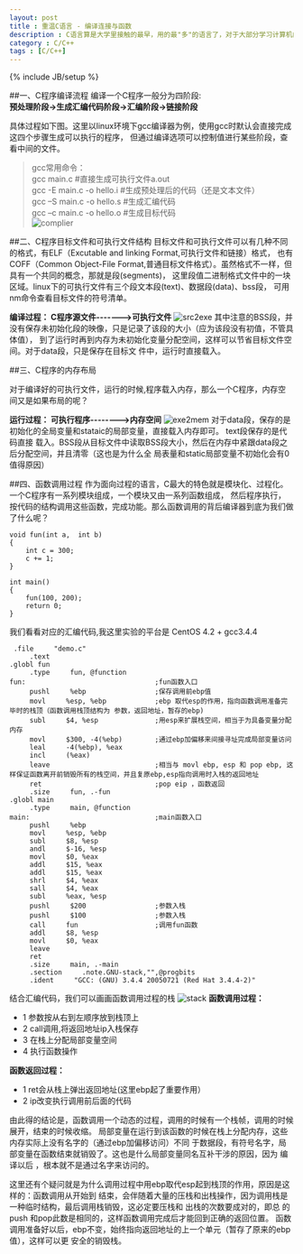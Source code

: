 ```yaml
---
layout: post
title : 重温C语言 - 编译连接与函数
description : C语言算是大学里接触的最早，用的最"多"的语言了，对于大部分学习计算机的学生基本上是从开始学习C语言起，凭借着一句经典的"hello, world!"迈入了计算机的世界的，初体味了一把这个世界还有个叫编程的活。作为系统级的开发首选语言，只诞生以来就屹立不倒，C语言的重要性是不言而喻的。就是怀着这种对C的无比敬意开始了我的伪程序之旅。然而大学里面没写过什么像样的东西，说来惭愧，什么课程设计，或是自称为项目的东西大都由些蹩脚的程序拼凑而成。做为一个菜鸟级别的程序员，使用C有些年，但对于C没有有真正的了解。我想有必要从新了解这门古老的语言背后的东西，知其然还要知其所以然，才能更好的使用这门语言。当然语言是工具，但了解工具的强项、陷阱与缺陷，对于工具威力的发挥 ，对于你去驾驭工具的娴熟程度是那是大有裨益啊。C语言的设计哲学就是给你一把锤子嘛， 用不好可是会砸自己的脚。
category : C/C++
tags : [C/C++]
---
```

{% include JB/setup %}

  
##一、C程序编译流程
编译一个C程序一般分为四阶段:   
**预处理阶段->生成汇编代码阶段->汇编阶段->链接阶段**  

具体过程如下图。这里以linux环境下gcc编译器为例，使用gcc时默认会直接完成这四个步骤生成可以执行的程序，
但通过编译选项可以控制值进行某些阶段，查看中间的文件。

>gcc常用命令：  
>gcc main.c                 #直接生成可执行文件a.out  
>gcc -E main.c -o hello.i   #生成预处理后的代码（还是文本文件）  
>gcc –S main.c -o hello.s   #生成汇编代码  
>gcc –c main.c -o hello.o   #生成目标代码  
![complier][complier-pic]


##二、C程序目标文件和可执行文件结构
目标文件和可执行文件可以有几种不同的格式，有ELF（Excutable and linking Format,可执行文件和链接）格式，
也有COFF（Common Object-File Format,普通目标文件格式）。虽然格式不一样，但具有一个共同的概念，那就是段(segments)，
这里段值二进制格式文件中的一块区域。linux下的可执行文件有三个段文本段(text)、数据段(data)、bss段，
可用nm命令查看目标文件的符号清单。

**编译过程： C程序源文件------->可执行文件**
![src2exe][src2exe-pic]
其中注意的BSS段，并没有保存未初始化段的映像，只是记录了该段的大小（应为该段没有初值，不管具体值），
到了运行时再到内存为未初始化变量分配空间，这样可以节省目标文件空间。对于data段，只是保存在目标文
件中，运行时直接载入。


##三、C程序的内存布局

对于编译好的可执行文件，运行的时候,程序载入内存，那么一个C程序，内存空间又是如果布局的呢？

**运行过程： 可执行程序-------->内存空间**
![exe2mem][exe2mem-pic]
对于data段，保存的是初始化的全局变量和stataic的局部变量，直接载入内存即可。 text段保存的是代码直接
载入。BSS段从目标文件中读取BSS段大小，然后在内存中紧跟data段之后分配空间，并且清零（这也是为什么全
局表量和static局部变量不初始化会有0值得原因）


##四、函数调用过程
作为面向过程的语言，C最大的特色就是模块化、过程化。一个C程序有一系列模块组成，一个模块又由一系列函数组成，
然后程序执行，按代码的结构调用这些函数，完成功能。那么函数调用的背后编译器到底为我们做了什么呢？

    void fun(int a,  int b)
    {
        int c = 300;
        c += 1;
    }

    int main()
    {
        fun(100, 200);
        return 0;
    }

我们看看对应的汇编代码,我这里实验的平台是 CentOS 4.2 + gcc3.4.4

     .file     "demo.c"
         .text
    .globl fun
         .type     fun, @function
    fun:                                ;fun函数入口
         pushl     %ebp                 ;保存调用前ebp值
         movl     %esp, %ebp            ;ebp 取代esp的作用，指向函数调用准备完毕时的栈顶（函数调用栈顶结构为 参数，返回地址，暂存的ebp)
         subl     $4, %esp              ;用esp来扩展栈空间，相当于为具备变量分配内存
         movl     $300, -4(%ebp)        ;通过ebp加偏移来间接寻址完成局部变量访问
         leal     -4(%ebp), %eax
         incl     (%eax)
         leave                          ;相当与 movl ebp, esp 和 pop ebp, 这样保证函数离开前销毁所有的栈空间，并且复原ebp,esp指向调用时入栈的返回地址
         ret                            ;pop eip ，函数返回
         .size     fun, .-fun
    .globl main
         .type     main, @function
    main:                               ;main函数入口
         pushl     %ebp
         movl     %esp, %ebp
         subl     $8, %esp
         andl     $-16, %esp
         movl     $0, %eax
         addl     $15, %eax
         addl     $15, %eax
         shrl     $4, %eax
         sall     $4, %eax
         subl     %eax, %esp
         pushl     $200                 ;参数入栈
         pushl     $100                 ;参数入栈
         call     fun                   ;调用fun函数
         addl     $8, %esp
         movl     $0, %eax
         leave
         ret
         .size     main, .-main
         .section     .note.GNU-stack,"",@progbits
         .ident     "GCC: (GNU) 3.4.4 20050721 (Red Hat 3.4.4-2)"

结合汇编代码，我们可以画画函数调用过程的栈
![stack][stack-pic]
**函数调用过程：**
* 1 参数按从右到左顺序放到栈顶上
* 2 call调用,将返回地址ip入栈保存
* 3 在栈上分配局部变量空间
* 4 执行函数操作

**函数返回过程：**
* 1 ret会从栈上弹出返回地址(这里ebp起了重要作用）
* 2 ip改变执行调用前后面的代码

由此得的结论是，函数调用一个动态的过程，调用的时候有一个栈帧，调用的时候展开，结束的时候收缩。
局部变量在运行到该函数的时候在栈上分配内存，这些内存实际上没有名字的（通过ebp加偏移访问）不同
于数据段，有符号名字，局部变量在函数结束就销毁了。这也是什么局部变量同名互补干涉的原因，因为
编译以后 ，根本就不是通过名字来访问的。

这里还有个疑问就是为什么调用过程中用ebp取代esp起到栈顶的作用，原因是这样的：函数调用从开始到
结束，会伴随着大量的压栈和出栈操作，因为调用栈是一种临时结构，最后调用栈销毁，这必定要压栈和
出栈的次数要成对的，即总 的push 和pop此数是相同的，这样函数调用完成后才能回到正确的返回位置。
函数调用准备好以后，ebp不变，始终指向返回地址的上一个单元（暂存了原来的ebp值），这样可以更
安全的销毁栈。







[complier-pic]:http://tankleeblog.u.qiniudn.com/complier.png
[src2exe-pic]:http://tankleeblog.u.qiniudn.com/src2exe.png
[exe2mem-pic]:http://tankleeblog.u.qiniudn.com/exe2men.png
[stack-pic]:http://tankleeblog.u.qiniudn.com/stack.png
